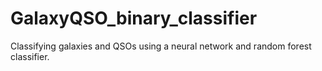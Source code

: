 # GalaxyQSO_binary_classifier
Classifying galaxies and QSOs using a neural network and random forest classifier. 
